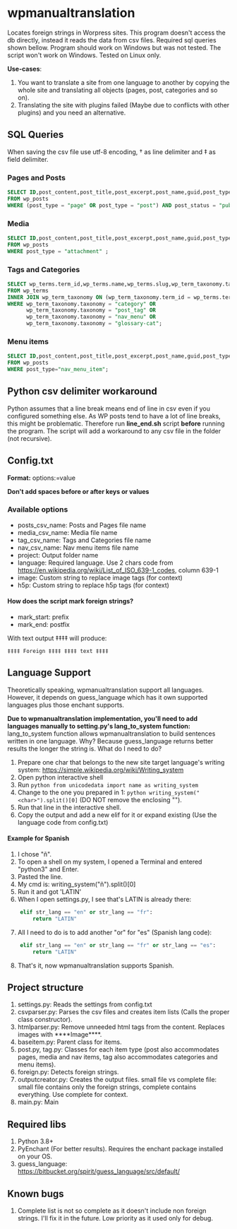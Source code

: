 # wpmanualtranslation
Locates foreign strings in Worpress sites. This program doesn't access the db directly, 
instead it reads the data from csv files. Required sql queries shown bellow. 
Program should work on Windows but was not tested. The script won't work on Windows. Tested on Linux only.

__Use-cases__:

1. You want to translate a site from one language to another by copying the whole site and 
    translating all objects (pages, post, categories and so on).
2. Translating the site with plugins failed (Maybe due to conflicts with other plugins) and you need an alternative.

## SQL Queries
When saving the csv file use utf-8 encoding, † as line delimiter and ‡ as field delimiter. 
### Pages and Posts
```sql
SELECT ID,post_content,post_title,post_excerpt,post_name,guid,post_type
FROM wp_posts 
WHERE (post_type = "page" OR post_type = "post") AND post_status = "publish";
```

### Media
```sql
SELECT ID,post_content,post_title,post_excerpt,post_name,guid,post_type
FROM wp_posts 
WHERE post_type = "attachment" ;
```

### Tags and Categories
```sql
SELECT wp_terms.term_id,wp_terms.name,wp_terms.slug,wp_term_taxonomy.taxonomy,wp_term_taxonomy.description
FROM wp_terms
INNER JOIN wp_term_taxonomy ON (wp_term_taxonomy.term_id = wp_terms.term_id)
WHERE wp_term_taxonomy.taxonomy = "category" OR 
      wp_term_taxonomy.taxonomy = "post_tag" OR 
      wp_term_taxonomy.taxonomy = "nav_menu" OR 
      wp_term_taxonomy.taxonomy = "glossary-cat";
```

### Menu items
```sql
SELECT ID,post_content,post_title,post_excerpt,post_name,guid,post_type
FROM wp_posts
WHERE post_type="nav_menu_item";
```

## Python csv delimiter workaround
Python assumes that a line break means end of line in csv even if you configured something else.
As WP posts tend to have a lot of line breaks, this might be problematic. 
Therefore run __line_end.sh__ script __before__ running the program. 
The script will add a workaround to any csv file in the folder (not recursive).

## Config.txt
__Format:__ options:=value

__Don't add spaces before or after keys or values__

### Available options
* posts_csv_name: Posts and Pages file name
* media_csv_name: Media file name
* tag_csv_name: Tags and Categories file name
* nav_csv_name: Nav menu items file name
* project: Output folder name
* language: Required language. Use 2 chars code from https://en.wikipedia.org/wiki/List_of_ISO_639-1_codes, column 639-1
* image: Custom string to replace image tags (for context)
* h5p: Custom string to replace h5p tags (for context)

#### How does the script mark foreign strings?
* mark_start: prefix 
* mark_end: postfix

With text output ‡‡‡‡ will produce:
```text
‡‡‡‡ Foreign ‡‡‡‡ ‡‡‡‡ text ‡‡‡‡
```

## Language Support
Theoretically speaking, wpmanualtranslation support all languages. 
However, it depends on guess_language which has it own supported languages plus those enchant supports.

__Due to wpmanualtranslation implementation, you'll need to add languages manually to setting.py's lang_to_system function:__
lang_to_system function allows wpmanualtranslation to build sentences written in one language. 
Why? Because guess_language returns better results the longer the string is. 
What do I need to do?
1. Prepare one char that belongs to the new site target language's writing system: https://simple.wikipedia.org/wiki/Writing_system
2. Open python interactive shell
3. Run ```python from unicodedata import name as writing_system```
4. Change <char> to the one you prepared in 1: ```python writing_system("<char>").split()[0]``` (DO NOT remove the enclosing "").
5. Run that line in the interactive shell.
6. Copy the output and add a new elif for it or expand existing (Use the language code from config.txt)

#### Example for Spanish 
1. I chose "ñ".
2. To open a shell on my system, I opened a Terminal and entered "python3" and Enter.
3. Pasted the line. 
4. My cmd is: writing_system("ñ").split()[0]
5. Run it and got 'LATIN'
6. When I open settings.py, I see that's LATIN is already there:
```python
    elif str_lang == "en" or str_lang == "fr":
        return "LATIN"
```
7. All I need to do is to add another "or" for "es" (Spanish lang code):
```python
    elif str_lang == "en" or str_lang == "fr" or str_lang == "es":
        return "LATIN"
```
8. That's it, now wpmanualtranslation supports Spanish.

## Project structure
1. settings.py: Reads the settings from config.txt
2. csvparser.py: Parses the csv files and creates item lists (Calls the proper class constructor).
3. htmlparser.py: Remove unneeded html tags from the content. Replaces images with \*\*\*\*Image\*\*\*\*.  
4. baseitem.py: Parent class for items.
5. post.py, tag.py: Classes for each item type (post also accommodates pages, media and nav items, 
tag also accommodates categories and menu items).
6. foreign.py: Detects foreign strings.
7. outputcreator.py: Creates the output files. small file vs complete file: 
    small file contains only the foreign strings, complete contains everything. Use complete for context. 
8. main.py: Main

## Required libs
1. Python 3.8+
2. PyEnchant (For better results). Requires the enchant package installed on your OS.
3. guess_language: https://bitbucket.org/spirit/guess_language/src/default/

## Known bugs
1. Complete list is not so complete as it doesn't include non foreign strings. I'll fix it in the future. Low priority as it used only for debug. 
